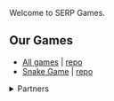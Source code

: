 Welcome to SERP Games.

## Our Games

- [All games](https://serpgames.github.io/) | [repo](https://github.com/serpgames/serpgames.github.io)
- [Snake Game](https://serpgames.github.io/snake-game) | [repo](https://github.com/serpgames/snake-game)


<details>
  <summary>Partners</summary>

[SERP](https://github.com/serpcompany) | [SERP AI](https://github.com/serp-ai) | [SERP University](https://github.com/serpuniversity) | [SERP Best](https://github.com/serpbest) | [Devin Schumacher](https://github.com/devinschumacher) | [University of Guns](https://github.com/universityofguns) | [Boxing Undefeated](https://github.com/boxingundefeated) | [Daft FM](https://github.com/daftfm)

</details>
